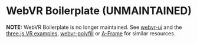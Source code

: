 # WebVR Boilerplate (UNMAINTAINED)

**NOTE:** WebVR Boilerplate is no longer maintained. See [webvr-ui](https://github.com/googlevr/webvr-ui) and the [three.js VR examples](https://threejs.org/examples/?q=vr#webvr_sandbox), [webvr-polyfill](https://github.com/immersive-web/webvr-polyfill) or [A-Frame](https://aframe.io/) for similar resources.
